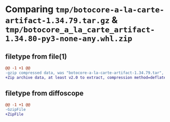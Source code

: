 # Comparing `tmp/botocore-a-la-carte-artifact-1.34.79.tar.gz` & `tmp/botocore_a_la_carte_artifact-1.34.80-py3-none-any.whl.zip`

## filetype from file(1)

```diff
@@ -1 +1 @@
-gzip compressed data, was "botocore-a-la-carte-artifact-1.34.79.tar", last modified: Sat Apr  6 00:58:30 2024, max compression
+Zip archive data, at least v2.0 to extract, compression method=deflate
```

## filetype from diffoscope

```diff
@@ -1 +1 @@
-GzipFile
+ZipFile
```

